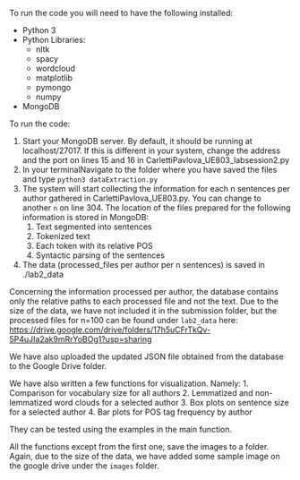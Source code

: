To run the code you will need to have the following installed:

* Python 3
* Python Libraries:
	* nltk
	* spacy
	* wordcloud
	* matplotlib
	* pymongo
	* numpy
* MongoDB

To run the code:

1. Start your MongoDB server. By default, it should be running at localhost/27017. If this is different in your system, change the address and the port on lines 15 and 16 in CarlettiPavlova_UE803_labsession2.py
2. In your terminalNavigate to the folder where you have saved the files and type `python3 dataExtraction.py`
3. The system will start collecting the information for each n sentences per author gathered in CarlettiPavlova_UE803.py. You can change to another `n` on line 304. The location of the files prepared for the following information is stored in MongoDB:
	1. Text segmented into sentences
	2. Tokenized text
	3. Each token with its relative POS
	4. Syntactic parsing of the sentences
4. The data (processed_files per author per n sentences) is saved in ./lab2_data


Concerning the information processed per author, the database contains only the relative paths to each processed file and not the text. Due to the size of the data, we have not included it in the submission folder, but the processed files for n=100 can be found under `lab2_data` here: https://drive.google.com/drive/folders/17h5uCFrTkQv-5P4uJIa2ak9mRrYoBOg1?usp=sharing

We have also uploaded the updated JSON file obtained from the database to the Google Drive folder.


We have also written a few functions for visualization. Namely:
	1. Comparison for vocabulary size for all authors
	2. Lemmatized and non-lemmatized word clouds for a selected author
	3. Box plots on sentence size for a selected author
	4. Bar plots for POS tag frequency by author

They can be tested using the examples in the main function.

All the functions except from the first one, save the images to a folder. Again, due to the size of the data, we have added some sample image on the google drive under the `images` folder.

